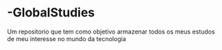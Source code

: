 # -GlobalStudies
Um repositorio que tem como objetivo armazenar todos os meus estudos de meu interesse no mundo da tecnologia
